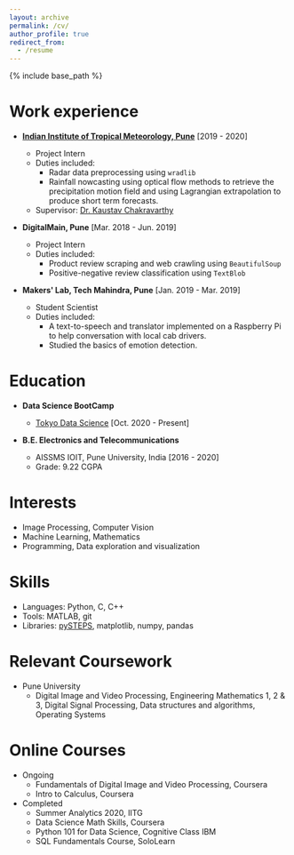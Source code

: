 ```yaml
---
layout: archive
permalink: /cv/
author_profile: true
redirect_from:
  - /resume
---
```


{% include base_path %}

Work experience
======
* **[Indian Institute of Tropical Meteorology, Pune](https://www.tropmet.res.in/)** [2019 - 2020]
  * Project Intern
  * Duties included:  
    * Radar data preprocessing using `wradlib`  
    * Rainfall nowcasting using optical flow methods to retrieve the precipitation motion field and using Lagrangian extrapolation to produce short term forecasts. 
  * Supervisor: [Dr. Kaustav Chakravarthy](https://www.tropmet.res.in/105-Kaustav%20%20Chakravarty-scientist_detail)

* **DigitalMain, Pune** [Mar. 2018 - Jun. 2019]
  * Project Intern
  * Duties included:  
    * Product review scraping and web crawling using `BeautifulSoup`  
    * Positive-negative review classification using `TextBlob`  

* **Makers' Lab, Tech Mahindra, Pune** [Jan. 2019 - Mar. 2019]
  * Student Scientist
  * Duties included:  
    * A text-to-speech and translator implemented on a Raspberry Pi to help conversation with local cab drivers.  
    * Studied the basics of emotion detection. 

Education
======
* **Data Science BootCamp**
  * [Tokyo Data Science](https://tokyodatascience.com/) [Oct. 2020 - Present]

* **B.E. Electronics and Telecommunications**
  * AISSMS IOIT, Pune University, India [2016 - 2020]
  * Grade: 9.22 CGPA
 

Interests
======
* Image Processing, Computer Vision
* Machine Learning, Mathematics
* Programming, Data exploration and visualization
 
Skills
======
* Languages: Python, C, C++
* Tools: MATLAB, git
* Libraries: [pySTEPS](https://pysteps.github.io/), matplotlib, numpy, pandas

Relevant Coursework
======
* Pune University  
  * Digital Image and Video Processing, Engineering Mathematics 1, 2 & 3, Digital Signal Processing, Data structures and algorithms, Operating Systems  

Online Courses
======
* Ongoing  
  * Fundamentals of Digital Image and Video Processing, Coursera  
  * Intro to Calculus, Coursera
* Completed  
  * Summer Analytics 2020, IITG
  * Data Science Math Skills, Coursera
  * Python 101 for Data Science, Cognitive Class IBM
  * SQL Fundamentals Course, SoloLearn
  
<!---
Publications
======
  <ul>{% for post in site.publications %}
    {% include archive-single-cv.html %}
  {% endfor %}</ul>
//  
Talks
======
  <ul>{% for post in site.talks %}
    {% include archive-single-talk-cv.html %}
  {% endfor %}</ul>
//  
Teaching
======
  <ul>{% for post in site.teaching %}
    {% include archive-single-cv.html %}
  {% endfor %}</ul>
//  
Service and leadership
======
* Currently signed in to 43 different slack teams -->
